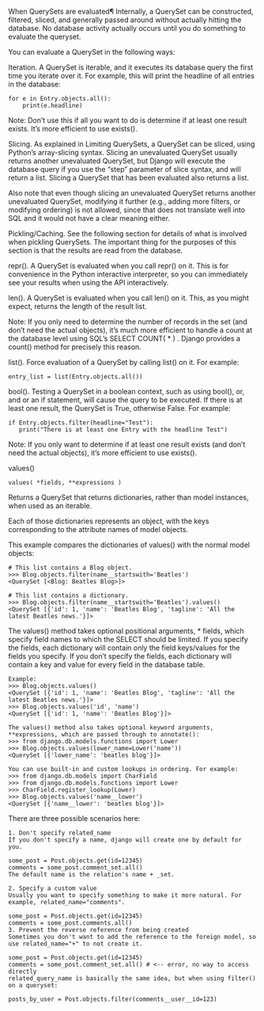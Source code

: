 When QuerySets are evaluated¶
Internally, a QuerySet can be constructed, filtered, sliced, and generally passed around without actually hitting the database. No database activity actually occurs until you do something to evaluate the queryset.

You can evaluate a QuerySet in the following ways:

Iteration. A QuerySet is iterable, and it executes its database query the first time you iterate over it. For example, this will print the headline of all entries in the database:
```
for e in Entry.objects.all():
    print(e.headline)
```
Note: Don’t use this if all you want to do is determine if at least one result exists. It’s more efficient to use exists().

Slicing. As explained in Limiting QuerySets, a QuerySet can be sliced, using Python’s array-slicing syntax. Slicing an unevaluated QuerySet usually returns another unevaluated QuerySet, but Django will execute the database query if you use the “step” parameter of slice syntax, and will return a list. Slicing a QuerySet that has been evaluated also returns a list.

Also note that even though slicing an unevaluated QuerySet returns another unevaluated QuerySet, modifying it further (e.g., adding more filters, or modifying ordering) is not allowed, since that does not translate well into SQL and it would not have a clear meaning either.

Pickling/Caching. See the following section for details of what is involved when pickling QuerySets. The important thing for the purposes of this section is that the results are read from the database.

repr(). A QuerySet is evaluated when you call repr() on it. This is for convenience in the Python interactive interpreter, so you can immediately see your results when using the API interactively.

len(). A QuerySet is evaluated when you call len() on it. This, as you might expect, returns the length of the result list.

Note: If you only need to determine the number of records in the set (and don’t need the actual objects), it’s much more efficient to handle a count at the database level using SQL’s SELECT COUNT( * ) . Django provides a count() method for precisely this reason.

list(). Force evaluation of a QuerySet by calling list() on it. For example:
```
entry_list = list(Entry.objects.all())
```
bool(). Testing a QuerySet in a boolean context, such as using bool(), or, and or an if statement, will cause the query to be executed. If there is at least one result, the QuerySet is True, otherwise False. For example:
```
if Entry.objects.filter(headline="Test"):
   print("There is at least one Entry with the headline Test")
```
Note: If you only want to determine if at least one result exists (and don’t need the actual objects), it’s more efficient to use exists().


values()
```
values( *fields, **expressions )
```
Returns a QuerySet that returns dictionaries, rather than model instances, when used as an iterable.

Each of those dictionaries represents an object, with the keys corresponding to the attribute names of model objects.

This example compares the dictionaries of values() with the normal model objects:
```
# This list contains a Blog object.
>>> Blog.objects.filter(name__startswith='Beatles')
<QuerySet [<Blog: Beatles Blog>]>

# This list contains a dictionary.
>>> Blog.objects.filter(name__startswith='Beatles').values()
<QuerySet [{'id': 1, 'name': 'Beatles Blog', 'tagline': 'All the latest Beatles news.'}]>
```
The values() method takes optional positional arguments, * fields, which specify field names to which the SELECT should be limited. If you specify the fields, each dictionary will contain only the field keys/values for the fields you specify. If you don’t specify the fields, each dictionary will contain a key and value for every field in the database table.

```
Example:
>>> Blog.objects.values()
<QuerySet [{'id': 1, 'name': 'Beatles Blog', 'tagline': 'All the latest Beatles news.'}]>
>>> Blog.objects.values('id', 'name')
<QuerySet [{'id': 1, 'name': 'Beatles Blog'}]>

The values() method also takes optional keyword arguments, **expressions, which are passed through to annotate():
>>> from django.db.models.functions import Lower
>>> Blog.objects.values(lower_name=Lower('name'))
<QuerySet [{'lower_name': 'beatles blog'}]>

You can use built-in and custom lookups in ordering. For example:
>>> from django.db.models import CharField
>>> from django.db.models.functions import Lower
>>> CharField.register_lookup(Lower)
>>> Blog.objects.values('name__lower')
<QuerySet [{'name__lower': 'beatles blog'}]>
```


There are three possible scenarios here:
```
1. Don't specify related_name
If you don't specify a name, django will create one by default for you.

some_post = Post.objects.get(id=12345)
comments = some_post.comment_set.all()
The default name is the relation's name + _set.

2. Specify a custom value
Usually you want to specify something to make it more natural. For example, related_name="comments".

some_post = Post.objects.get(id=12345)
comments = some_post.comments.all()
3. Prevent the reverse reference from being created
Sometimes you don't want to add the reference to the foreign model, so use related_name="+" to not create it.

some_post = Post.objects.get(id=12345)
comments = some_post.comment_set.all() # <-- error, no way to access directly
related_query_name is basically the same idea, but when using filter() on a queryset:

posts_by_user = Post.objects.filter(comments__user__id=123)
```
